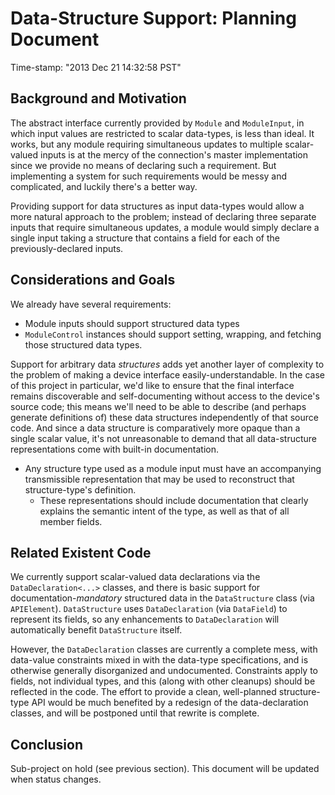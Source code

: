 # Data-Structure Support:  Planning Document
Time-stamp: "2013 Dec 21 14:32:58 PST"

## Background and Motivation

The abstract interface currently provided by `Module` and `ModuleInput`, in which input values
are restricted to scalar data-types, is less than ideal.  It works, but any module requiring
simultaneous updates to multiple scalar-valued inputs is at the mercy of the connection's master
implementation since we provide no means of declaring such a requirement.  But implementing a
system for such requirements would be messy and complicated, and luckily there's a better way.

Providing support for data structures as input data-types would allow a more natural approach to
the problem; instead of declaring three separate inputs that require simultaneous updates, a
module would simply declare a single input taking a structure that contains a field for each of
the previously-declared inputs.

## Considerations and Goals

We already have several requirements:

  * Module inputs should support structured data types
  * `ModuleControl` instances should support setting, wrapping, and fetching those structured
    data types.

Support for arbitrary data _structures_ adds yet another layer of complexity to the problem of
making a device interface easily-understandable.  In the case of this project in particular,
we'd like to ensure that the final interface remains discoverable and self-documenting without
access to the device's source code; this means we'll need to be able to describe (and perhaps
generate definitions of) these data structures independently of that source code.  And since a
data structure is comparatively more opaque than a single scalar value, it's not unreasonable to
demand that all data-structure representations come with built-in documentation.

  * Any structure type used as a module input must have an accompanying transmissible
    representation that may be used to reconstruct that structure-type's definition.
    - These representations should include documentation that clearly explains the semantic
      intent of the type, as well as that of all member fields.


## Related Existent Code

We currently support scalar-valued data declarations via the `DataDeclaration<...>` classes, and
there is basic support for documentation-*mandatory* structured data in the `DataStructure`
class (via `APIElement`).  `DataStructure` uses `DataDeclaration` (via `DataField`) to represent
its fields, so any enhancements to `DataDeclaration` will automatically benefit `DataStructure`
itself.

However, the `DataDeclaration` classes are currently a complete mess, with data-value constraints
mixed in with the data-type specifications, and is otherwise generally disorganized and
undocumented.  Constraints apply to fields, not individual types, and this (along with other
cleanups) should be reflected in the code.  The effort to provide a clean, well-planned
structure-type API would be much benefited by a redesign of the data-declaration classes, and will
be postponed until that rewrite is complete.


## Conclusion

Sub-project on hold (see previous section).  This document will be updated when status changes.
